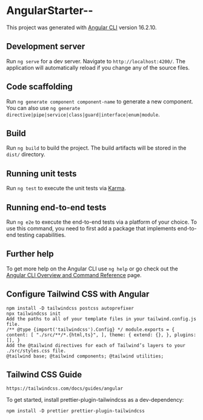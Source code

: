 # AngularStarter--

This project was generated with [Angular CLI](https://github.com/angular/angular-cli) version 16.2.10.

## Development server

Run `ng serve` for a dev server. Navigate to `http://localhost:4200/`. The application will automatically reload if you change any of the source files.

## Code scaffolding

Run `ng generate component component-name` to generate a new component. You can also use `ng generate directive|pipe|service|class|guard|interface|enum|module`.

## Build

Run `ng build` to build the project. The build artifacts will be stored in the `dist/` directory.

## Running unit tests

Run `ng test` to execute the unit tests via [Karma](https://karma-runner.github.io).

## Running end-to-end tests

Run `ng e2e` to execute the end-to-end tests via a platform of your choice. To use this command, you need to first add a package that implements end-to-end testing capabilities.

## Further help

To get more help on the Angular CLI use `ng help` or go check out the [Angular CLI Overview and Command Reference](https://angular.io/cli) page.


## Configure Tailwind CSS with Angular

`npm install -D tailwindcss postcss autoprefixer` <br>
`npx tailwindcss init` <br>
`Add the paths to all of your template files in your tailwind.config.js file.`<br>
`/** @type {import('tailwindcss').Config} */
module.exports = {
  content: [
    "./src/**/*.{html,ts}",
  ],
  theme: {
    extend: {},
  },
  plugins: [],
}` <br>
`Add the @tailwind directives for each of Tailwind’s layers to your ./src/styles.css file.` <br>
`@tailwind base;
@tailwind components;
@tailwind utilities;` <br>

## Tailwind CSS Guide

`https://tailwindcss.com/docs/guides/angular` <br>

To get started, install prettier-plugin-tailwindcss as a dev-dependency:

`npm install -D prettier prettier-plugin-tailwindcss`
